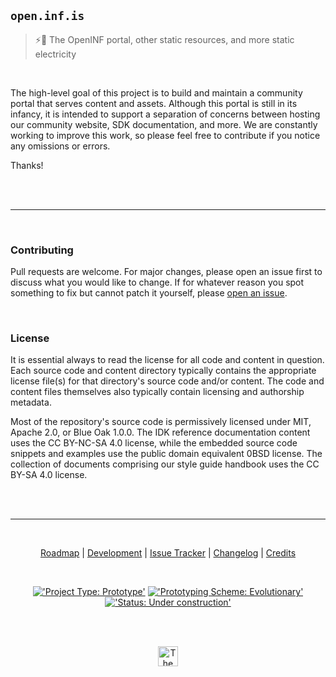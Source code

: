 ## `open.inf.is`

> ⚡🐋 The OpenINF portal, other static resources, and more static electricity

<br />

The high-level goal of this project is to build and maintain a community portal
that serves content and assets. Although this portal is still in its infancy, it
is intended to support a separation of concerns between hosting our community
website, SDK documentation, and more. We are constantly working to improve this
work, so please feel free to contribute if you notice any omissions or errors.

Thanks!

<br /><br />

---

<br />

### Contributing

Pull requests are welcome. For major changes, please open an issue first to
discuss what you would like to change. If for whatever reason you spot something
to fix but cannot patch it yourself, please [open an issue][].

<br />

### License

It is essential always to read the license for all code and content in question.
Each source code and content directory typically contains the appropriate
license file(s) for that directory's source code and/or content. The code and
content files themselves also typically contain licensing and authorship
metadata.

Most of the repository's source code is permissively licensed under MIT, Apache
2.0, or Blue Oak 1.0.0. The IDK reference documentation content uses the CC
BY-NC-SA 4.0 license, while the embedded source code snippets and examples use
the public domain equivalent 0BSD license. The collection of documents
comprising our style guide handbook uses the CC BY-SA 4.0 license.

<br /><br />

---

<br />

<div align="center">

[Roadmap][] | [Development][] | [Issue Tracker][] | [Changelog][] | [Credits][]

<br />

[!['Project Type: Prototype'][project-type-badge--shields]](./##)
[!['Prototyping Scheme: Evolutionary'][prototyping-scheme-badge--shields]](./##)
[!['Status: Under construction'][project-status-badge--shields]](./##)

<br /><br />

<a title="The OpenINF website" href="https://open.inf.is" rel="author">
  <img
    alt="The OpenINF logo"
    height="32px"
    width="32px"
    src="https://open.inf.is/assets/img/svg/logo.svg"
  />
</a>

</div>

<br /><br />

<!-- LINK LABEL DEFINITIONS - START -->

[Roadmap]: https://github.com/OpenINF/open.inf.is/issues 'Roadmap'
[Development]: ./collections/_docs/README.md 'Development'
[Issue Tracker]: https://github.com/OpenINF/open.inf.is/issues 'Issue Tracker'
[Changelog]: https://github.com/OpenINF/open.inf.is/commits/live 'Changelog'
[Credits]: https://github.com/OpenINF/open.inf.is/graphs/contributors 'Credits'
[project-type-badge--shields]:
  https://img.shields.io/badge/type-prototype-blue.svg
[prototyping-scheme-badge--shields]:
  https://img.shields.io/badge/scheme-evolutionary-blue.svg
[project-status-badge--shields]:
  https://img.shields.io/badge/status-under%20construction-yellow.svg
[open an issue]: https://github.com/OpenINF/open.inf.is/issues

<!-- LINK LABEL DEFINITIONS - END -->
